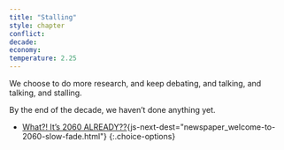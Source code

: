 ```yaml
---
title: "Stalling"
style: chapter
conflict: 
decade: 
economy: 
temperature: 2.25
---
```


We choose to do more research, and keep debating, and talking, and talking, and stalling.

By the end of the decade, we haven’t done anything yet.

- [What?! It’s 2060 ALREADY??](part-page_2060.html){js-next-dest="newspaper_welcome-to-2060-slow-fade.html"}
{:.choice-options}
